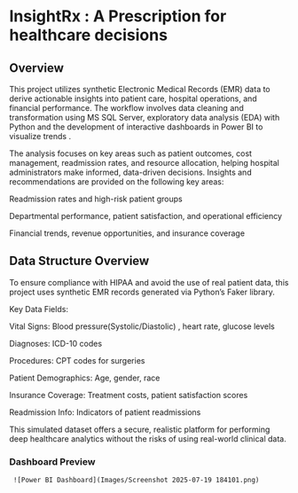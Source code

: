 # InsightRx : A Prescription for healthcare decisions

## Overview
This project utilizes synthetic Electronic Medical Records (EMR) data to derive actionable insights into patient care, hospital operations, and financial performance. The workflow involves data cleaning and transformation using MS SQL Server, exploratory data analysis (EDA) with Python and the development of interactive dashboards in Power BI to visualize trends . 

The analysis focuses on key areas such as patient outcomes, cost management, readmission rates, and resource allocation, helping hospital administrators make informed, data-driven decisions. Insights and recommendations are provided on the following key areas:

Readmission rates and high-risk patient groups

Departmental performance, patient satisfaction, and operational efficiency

Financial trends, revenue opportunities, and insurance coverage


## Data Structure Overview
To ensure compliance with HIPAA and avoid the use of real patient data, this project uses synthetic EMR records generated via Python’s Faker library.

Key Data Fields:

Vital Signs: Blood pressure(Systolic/Diastolic) , heart rate, glucose levels

Diagnoses: ICD-10 codes

Procedures: CPT codes for surgeries

Patient Demographics: Age, gender, race

Insurance Coverage: Treatment costs, patient satisfaction scores

Readmission Info: Indicators of patient readmissions

This simulated dataset offers a secure, realistic platform for performing deep healthcare analytics without the risks of using real-world clinical data.

### Dashboard Preview
     ![Power BI Dashboard](Images/Screenshot 2025-07-19 184101.png)
     
